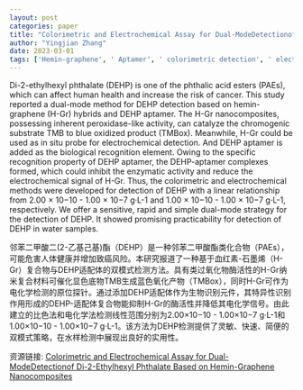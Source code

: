 ```yaml
---
layout: post
categories: paper
title: "Colorimetric and Electrochemical Assay for Dual-ModeDetectionof Di-2-Ethylhexyl Phthalate Based on Hemin-Graphene Nanocomposites"
author: "Yingjian Zhang"
date: 2023-03-01
tags: ['Hemin-graphene', ' Aptamer', ' colorimetric detection', ' electrochemical detection', ' Di-2-ethylhexyl phthalate detection']
---
```


Di-2-ethylhexyl phthalate (DEHP) is one of the phthalic acid esters (PAEs), which can affect human health and increase the risk of cancer. This study reported a dual-mode method for DEHP detection based on hemin-graphene (H-Gr) hybrids and DEHP aptamer. The H-Gr nanocomposites, possessing inherent peroxidase-like activity, can catalyze the chromogenic substrate TMB to blue oxidized product (TMBox). Meanwhile, H-Gr could be used as in situ probe for electrochemical detection. And DEHP aptamer is added as the biological recognition element. Owing to the specific recognition property of DEHP aptamer, the DEHP-aptamer complexes formed, which could inhibit the enzymatic activity and reduce the electrochemical signal of H-Gr. Thus, the colorimetric and electrochemical methods were developed for detection of DEHP with a linear relationship from 2.00 × 10−10 - 1.00 × 10−7 g·L-1 and 1.00 × 10−10 - 1.00 × 10−7 g·L-1, respectively. We offer a sensitive, rapid and simple dual-mode strategy for the detection of DEHP. It showed promising practicability for detection of DEHP in water samples.

邻苯二甲酸二(2-乙基己基)酯（DEHP）是一种邻苯二甲酸酯类化合物（PAEs），可能危害人体健康并增加致癌风险。本研究报道了一种基于血红素-石墨烯（H-Gr）复合物与DEHP适配体的双模式检测方法。具有类过氧化物酶活性的H-Gr纳米复合材料可催化显色底物TMB生成蓝色氧化产物（TMBox），同时H-Gr可作为电化学检测的原位探针。通过添加DEHP适配体作为生物识别元件，其特异性识别作用形成的DEHP-适配体复合物能抑制H-Gr的酶活性并降低其电化学信号。由此建立的比色法和电化学法检测线性范围分别为2.00×10−10 - 1.00×10−7 g·L-1和1.00×10−10 - 1.00×10−7 g·L-1。该方法为DEHP检测提供了灵敏、快速、简便的双模式策略，在水样检测中展现出良好的实用性。

资源链接: [Colorimetric and Electrochemical Assay for Dual-ModeDetectionof Di-2-Ethylhexyl Phthalate Based on Hemin-Graphene Nanocomposites](https://papers.ssrn.com/sol3/papers.cfm?abstract_id=4366329)
